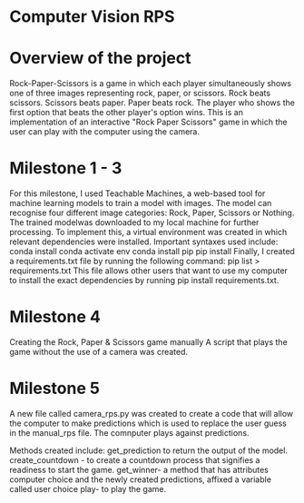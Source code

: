 # Computer Vision RPS
# Overview of the project
Rock-Paper-Scissors is a game in which each player simultaneously shows one of three images representing rock, paper, or scissors. Rock beats scissors. Scissors beats paper. Paper beats rock. The player who shows the first option that beats the other player's option wins. This is an implementation of an interactive "Rock Paper Scissors" game in which the user can play with the computer using the camera.

# Milestone 1 - 3
For this milestone, I used Teachable Machines, a web-based tool for machine learning models to train a model with images. The model can recognise four different image categories: Rock, Paper, Scissors or Nothing. The trained modelwas downloaded to my local machine for further processing. To implement this, a virtual environment was created in which relevant dependencies were installed.  Important syntaxes used include: 
conda install 
conda activate env
conda install pip
pip install <libary>
Finally, I created a requirements.txt file by running the following command:
pip list > requirements.txt This file allows other users that want to use my computer to install the exact dependencies by running
pip install requirements.txt. 

# Milestone 4 
Creating the Rock, Paper & Scissors game manually 
A script that plays the game without the use of a camera was created.
  
# Milestone 5
A new file called camera_rps.py was created to create a code that will allow the computer to make predictions which is used to replace the user guess in the manual_rps file. The comnputer plays against predictions.
  
Methods created include:
get_prediction to return the output of the model.
create_countdown - to create a countdown process that signifies a readiness to start the game.
get_winner- a method that has attributes computer choice and the newly created predictions, affixed a variable called user choice 
play- to play the game.
  